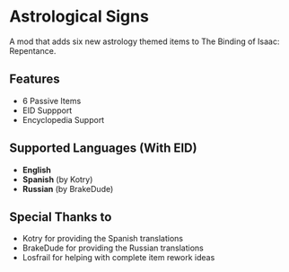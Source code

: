 # Astrological Signs
A mod that adds six new astrology themed items to The Binding of Isaac: Repentance.


## Features
- 6 Passive Items
- EID Suppport
- Encyclopedia Support


## Supported Languages (With EID)
- **English**
- **Spanish** (by Kotry)
- **Russian** (by BrakeDude)


## Special Thanks to
- Kotry for providing the Spanish translations
- BrakeDude for providing the Russian translations
- Losfrail for helping with complete item rework ideas
